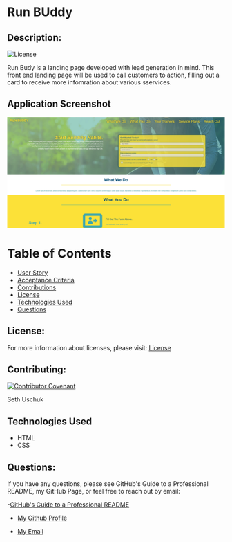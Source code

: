 # Run BUddy


## Description:

![License](https://img.shields.io/badge/License-MIT-blue.svg "License Badge")

Run Budy is a landing page developed with lead generation in mind. This front end landing page will be used to call customers to action, filling out a card to receive more infomration about various sservices. 

## Application Screenshot

![screenshot 1](./assets/images/screenshot.jpg)

# Table of Contents 

- [User Story](#User)
- [Acceptance Criteria](#Acceptance)
- [Contributions](#contributions)
- [License](#license)
- [Technologies Used](#languages)
- [Questions](#questions)


## License:
For more information about licenses, please visit:
[License](https://opensource.org/licenses/MIT)



## Contributing:

[![Contributor Covenant](https://img.shields.io/badge/Contributor%20Covenant-v2.0%20adopted-ff69b4.svg)](CODE_OF_CONDUCT.md)

Seth Uschuk

## Technologies Used

* HTML
* CSS


## Questions:


If you have any questions, please see GitHub's Guide to a Professional README, my GitHub Page, or feel free to reach out by email:

-[GitHub's Guide to a Professional README](https://github.com/coding-boot-camp/potential-enigma/blob/master/readme-guide.md)


- [My Github Profile](https://github.com/suschuk24)


- [My Email](suschuk24@gmail.com)

  